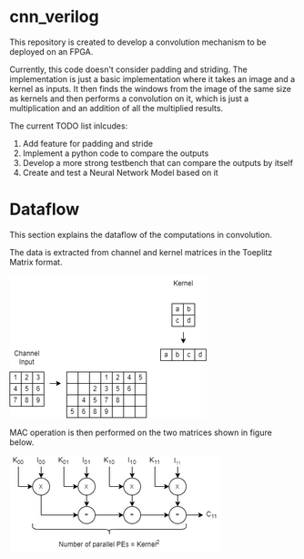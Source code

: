 # cnn_verilog

This repository is created to develop a convolution mechanism to be deployed on an FPGA.

Currently, this code doesn't consider padding and striding. The implementation is just a basic implementation where it takes an image and a kernel as inputs. It then finds the windows from the image of the same size as kernels and then performs a convolution on it, which is just a multiplication and an addition of all the multiplied results.

The current TODO list inlcudes:
1. Add feature for padding and stride
2. Implement a python code to compare the outputs
3. Develop a more strong testbench that can compare the outputs by itself
4. Create and test a Neural Network Model based on it


# Dataflow

This section explains the dataflow of the computations in convolution.

The data is extracted from channel and kernel matrices in the Toeplitz Matrix format.

![MAC_OPS](./docs/architecture.jpg)

MAC operation is then performed on the two matrices shown in figure below.

![MAC_OPS](./docs/convolution_dataflow.jpg)